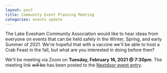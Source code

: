 ```yaml
---
layout: post
title: Community Event Planning Meeting
categories: events update
---
```


The Lake Evesham Community Association would like to hear ideas from everyone on events that can be held
safely in the Winter, Spring, and early Summer of 2021. We're hopeful that with a vaccine we'll be able to
host a Crab Feast in the fall, but what are you interested in doing before then?

We'll be meeting via Zoom on **Tuesday, February 16, 2021 @ 7:30pm**. The meeting link ~~will be~~ has been posted to the [Nextdoor event entry](https://nextdoor.com/events/3852466/).
